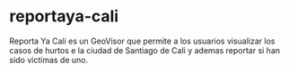 # reportaya-cali
Reporta Ya Cali es un GeoVisor que permite a los usuarios visualizar los casos de hurtos e la ciudad de Santiago de Cali y ademas reportar si han sido victimas de uno.
